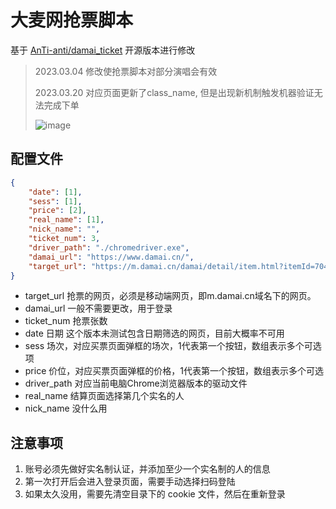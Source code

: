 # 大麦网抢票脚本

基于 [AnTi-anti/damai_ticket](https://github.com/AnTi-anti/damai_ticket) 开源版本进行修改

> 2023.03.04 修改使抢票脚本对部分演唱会有效
> 
> 2023.03.20 对应页面更新了class_name, 但是出现新机制触发机器验证无法完成下单
>
> ![image](https://user-images.githubusercontent.com/55338151/226281976-a3fb3bf8-5b02-4c1d-97d1-367ad06d6de3.png)


## 配置文件

```json
{
    "date": [1],
    "sess": [1],
    "price": [2],	
    "real_name": [1],
    "nick_name": "",
    "ticket_num": 3,
    "driver_path": "./chromedriver.exe",
    "damai_url": "https://www.damai.cn/",
    "target_url": "https://m.damai.cn/damai/detail/item.html?itemId=704494827883&spm=a2o71.category.itemlist.ditem_3"
}

```

- target_url 抢票的网页，必须是移动端网页，即m.damai.cn域名下的网页。
- damai_url 一般不需要更改，用于登录
- ticket_num 抢票张数
- date 日期 这个版本未测试包含日期筛选的网页，目前大概率不可用
- sess 场次，对应买票页面弹框的场次，1代表第一个按钮，数组表示多个可选项
- price 价位，对应买票页面弹框的价格，1代表第一个按钮，数组表示多个可选
- driver_path 对应当前电脑Chrome浏览器版本的驱动文件
- real_name 结算页面选择第几个实名的人
- nick_name 没什么用

## 注意事项

1. 账号必须先做好实名制认证，并添加至少一个实名制的人的信息
2. 第一次打开后会进入登录页面，需要手动选择扫码登陆
3. 如果太久没用，需要先清空目录下的 cookie 文件，然后在重新登录
